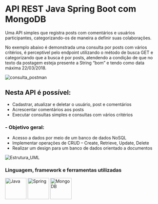 # API REST Java Spring Boot com MongoDB 

<p>Uma API simples que registra posts com comentários e usuários participantes, categorizando-os de maneira a definir suas colaborações.</p>
<p>No exemplo abaixo é demonstrada uma consulta por posts com vários critérios, é perceptível pelo endpoint utilizando o método de busca GET e categorizando que a busca é por posts, atendendo a condição de que no texto da postagem esteja presente a String “bom” e tendo como data máxima 22/03/2018.</p>

![consulta_postman](https://github.com/LucasRafaell/workshop-spring-boot-mongodb/assets/99283985/7ab35999-15f3-49b3-a408-c49d92888869)
  
## Nesta API é possível:

<ul>
  <li>Cadastrar, atualizar e deletar o usuário, post e comentários</li>
  <li>Acrescentar comentários aos posts</li>
  <li>Executar consultas simples e consultas com vários critérios</li>
</ul>

### - Objetivo geral: 

<ul>
  <li>Acesso a dados por meio de um banco de dados NoSQL</li>
  <li>Implementar operações de CRUD – Create, Retrieve, Update, Delete</li>
  <li>Realizar um design para um banco de dados orientado a documentos</li>
</ul>
  
  ![Estrutura_UML](https://github.com/LucasRafaell/workshop-spring-boot-mongodb/assets/99283985/bcb3f38b-1815-4b2e-bfce-bc54126e05a7)
  
### Linguagem, framework e ferramentas utilizadas
<div style="display: inline_block">
  <img align="center" alt="Java" height="70" width="70"
  src="https://cdn.jsdelivr.net/gh/devicons/devicon/icons/java/java-original-wordmark.svg" />
  <img align="center" alt="Spring" height="70" width="70"
  src="https://cdn.jsdelivr.net/gh/devicons/devicon/icons/spring/spring-original-wordmark.svg" />  
  <img align="center" alt="MongoDB" height="70" width="70"
  src="https://cdn.jsdelivr.net/gh/devicons/devicon/icons/mongodb/mongodb-original-wordmark.svg" />     
</div>
  
  

